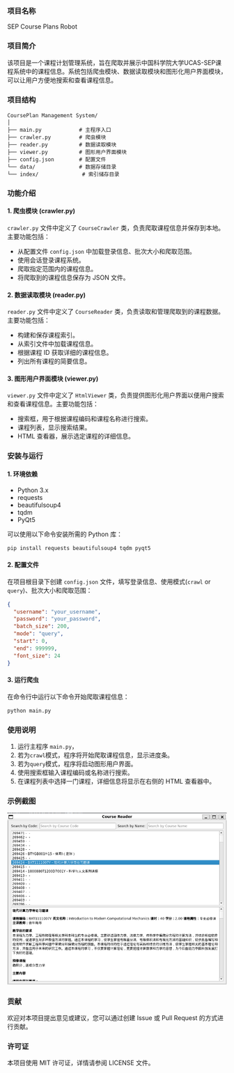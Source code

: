 ### 项目名称
SEP Course Plans Robot

### 项目简介
该项目是一个课程计划管理系统，旨在爬取并展示中国科学院大学UCAS-SEP课程系统中的课程信息。系统包括爬虫模块、数据读取模块和图形化用户界面模块，可以让用户方便地搜索和查看课程信息。

### 项目结构
```
CoursePlan Management System/
│
├── main.py            # 主程序入口
├── crawler.py         # 爬虫模块
├── reader.py          # 数据读取模块
├── viewer.py          # 图形用户界面模块
├── config.json        # 配置文件
└── data/              # 数据存储目录
└── index/              # 索引储存目录
```

### 功能介绍

#### 1. 爬虫模块 (crawler.py)
`crawler.py` 文件中定义了 `CourseCrawler` 类，负责爬取课程信息并保存到本地。主要功能包括：
- 从配置文件 `config.json` 中加载登录信息、批次大小和爬取范围。
- 使用会话登录课程系统。
- 爬取指定范围内的课程信息。
- 将爬取到的课程信息保存为 JSON 文件。

#### 2. 数据读取模块 (reader.py)
`reader.py` 文件中定义了 `CourseReader` 类，负责读取和管理爬取到的课程数据。主要功能包括：
- 构建和保存课程索引。
- 从索引文件中加载课程信息。
- 根据课程 ID 获取详细的课程信息。
- 列出所有课程的简要信息。

#### 3. 图形用户界面模块 (viewer.py)
`viewer.py` 文件中定义了 `HtmlViewer` 类，负责提供图形化用户界面以便用户搜索和查看课程信息。主要功能包括：
- 搜索框，用于根据课程编码和课程名称进行搜索。
- 课程列表，显示搜索结果。
- HTML 查看器，展示选定课程的详细信息。

### 安装与运行

#### 1. 环境依赖
- Python 3.x
- requests
- beautifulsoup4
- tqdm
- PyQt5

可以使用以下命令安装所需的 Python 库：
```bash
pip install requests beautifulsoup4 tqdm pyqt5
```

#### 2. 配置文件
在项目根目录下创建 `config.json` 文件，填写登录信息、使用模式(`crawl` or `query`)、批次大小和爬取范围：
```json
{
  "username": "your_username",
  "password": "your_password",
  "batch_size": 200,
  "mode": "query",
  "start": 0,
  "end": 999999,
  "font_size": 24
}
```

#### 3. 运行爬虫
在命令行中运行以下命令开始爬取课程信息：
```bash
python main.py
```

### 使用说明
1. 运行主程序 `main.py`，
2. 若为`crawl`模式，程序将开始爬取课程信息，显示进度条。
3. 若为`query`模式，程序将启动图形用户界面。
4. 使用搜索框输入课程编码或名称进行搜索。
5. 在课程列表中选择一门课程，详细信息将显示在右侧的 HTML 查看器中。

### 示例截图
![alt text](doc/ui.png)

### 贡献
欢迎对本项目提出意见或建议，您可以通过创建 Issue 或 Pull Request 的方式进行贡献。

### 许可证
本项目使用 MIT 许可证，详情请参阅 LICENSE 文件。
